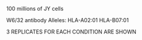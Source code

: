 100 millions of JY  cells

W6/32 antibody
Alleles: 
HLA-A02:01
HLA-B07:01

3 REPLICATES FOR EACH CONDITION ARE SHOWN

